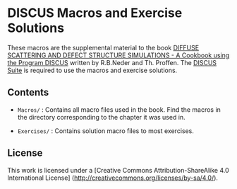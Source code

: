 # DISCUS Macros and Exercise Solutions

These macros are the supplemental material to the book 
[DIFFUSE SCATTERING AND DEFECT STRUCTURE SIMULATIONS - A Cookbook using the Program DISCUS](https://www.amazon.com/Diffuse-Scattering-Defect-Structure-Simulations-ebook/dp/B005NKKF9S/)
written  by R.B.Neder and Th. Proffen. The [DISCUS Suite](https://tproffen.github.io/DiffuseCode/) is required to use the macros and exercise solutions.

## Contents

* `Macros/` :
  Contains all macro files used in the book. Find
  the macros in the directory corresponding to the
  chapter it was used in.

* `Exercises/` :
  Contains solution macro files to most exercises.

## License

This work is licensed under a [Creative Commons Attribution-ShareAlike 4.0 International License]
(http://creativecommons.org/licenses/by-sa/4.0/).